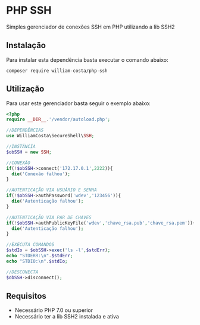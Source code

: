 # PHP SSH

Simples gerenciador de conexões SSH em PHP utilizando a lib SSH2

## Instalação

Para instalar esta dependência basta executar o comando abaixo:
```shell
composer require william-costa/php-ssh
```

## Utilização

Para usar este gerenciador basta seguir o exemplo abaixo:
```php
<?php
require __DIR__.'/vendor/autoload.php';

//DEPENDÊNCIAS
use WilliamCosta\SecureShell\SSH;

//INSTÂNCIA
$obSSH = new SSH;

//CONEXÃO
if(!$obSSH->connect('172.17.0.1',2222)){
  die('Conexão falhou');
}

//AUTENTICAÇÃO VIA USUÁRIO E SENHA
if(!$obSSH->authPassword('wdev','123456')){
  die('Autenticação falhou');
}

//AUTENTICAÇÃO VIA PAR DE CHAVES
if(!$obSSH->authPublicKeyFile('wdev','chave_rsa.pub','chave_rsa.pem')){
  die('Autenticação falhou');
}

//EXECUTA COMANDOS
$stdIo = $obSSH->exec('ls -l',$stdErr);
echo "STDERR:\n".$stdErr;
echo "STDIO:\n".$stdIo;

//DESCONECTA
$obSSH->disconnect();
```

## Requisitos
- Necessário PHP 7.0 ou superior
- Necessário ter a lib SSH2 instalada e ativa